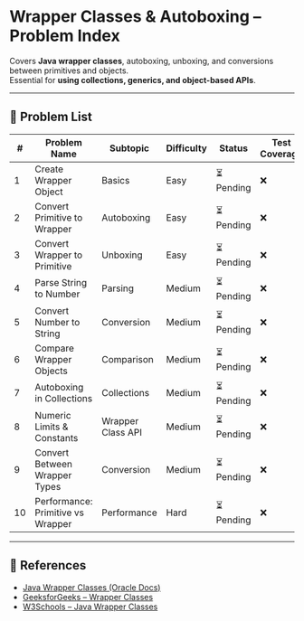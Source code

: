 # Wrapper Classes & Autoboxing – Problem Index

Covers **Java wrapper classes**, autoboxing, unboxing, and conversions between primitives and objects.  
Essential for **using collections, generics, and object-based APIs**.

---

## 📌 Problem List

| # | Problem Name | Subtopic | Difficulty | Status | Test Coverage |
|---|--------------|----------|------------|--------|---------------|
| 1 | Create Wrapper Object | Basics | Easy | ⏳ Pending | ❌ |
| 2 | Convert Primitive to Wrapper | Autoboxing | Easy | ⏳ Pending | ❌ |
| 3 | Convert Wrapper to Primitive | Unboxing | Easy | ⏳ Pending | ❌ |
| 4 | Parse String to Number | Parsing | Medium | ⏳ Pending | ❌ |
| 5 | Convert Number to String | Conversion | Medium | ⏳ Pending | ❌ |
| 6 | Compare Wrapper Objects | Comparison | Medium | ⏳ Pending | ❌ |
| 7 | Autoboxing in Collections | Collections | Medium | ⏳ Pending | ❌ |
| 8 | Numeric Limits & Constants | Wrapper Class API | Medium | ⏳ Pending | ❌ |
| 9 | Convert Between Wrapper Types | Conversion | Medium | ⏳ Pending | ❌ |
| 10 | Performance: Primitive vs Wrapper | Performance | Hard | ⏳ Pending | ❌ |

---

## 🔗 References

- [Java Wrapper Classes (Oracle Docs)](https://docs.oracle.com/javase/tutorial/java/data/autoboxing.html)
- [GeeksforGeeks – Wrapper Classes](https://www.geeksforgeeks.org/wrapper-classes-in-java/)
- [W3Schools – Java Wrapper Classes](https://www.w3schools.com/java/java_wrapper_classes.asp)
